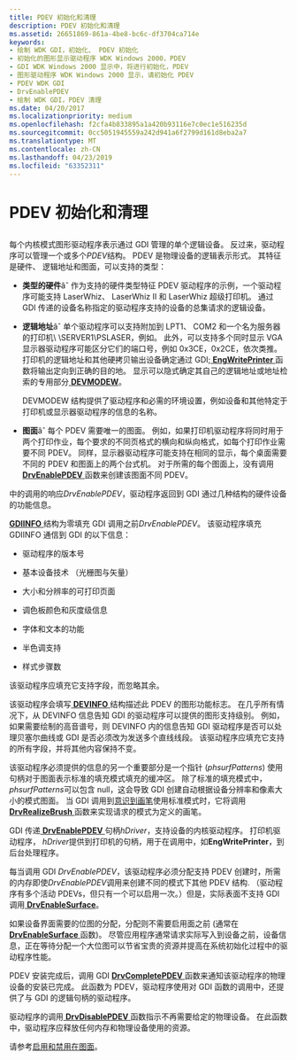```yaml
---
title: PDEV 初始化和清理
description: PDEV 初始化和清理
ms.assetid: 26651869-861a-4be8-bc6c-df3704ca714e
keywords:
- 绘制 WDK GDI，初始化、 PDEV 初始化
- 初始化的图形显示驱动程序 WDK Windows 2000，PDEV
- GDI WDK Windows 2000 显示中，将进行初始化，PDEV
- 图形驱动程序 WDK Windows 2000 显示，请初始化 PDEV
- PDEV WDK GDI
- DrvEnablePDEV
- 绘制 WDK GDI，PDEV 清理
ms.date: 04/20/2017
ms.localizationpriority: medium
ms.openlocfilehash: f2cfa4b833895a1a420b93116e7c0ec1e516235d
ms.sourcegitcommit: 0cc5051945559a242d941a6f2799d161d8eba2a7
ms.translationtype: MT
ms.contentlocale: zh-CN
ms.lasthandoff: 04/23/2019
ms.locfileid: "63352311"
---
```

# <a name="pdev-initialization-and-cleanup"></a>PDEV 初始化和清理


## <span id="ddk_pdev_initialization_and_cleanup_gg"></span><span id="DDK_PDEV_INITIALIZATION_AND_CLEANUP_GG"></span>


每个内核模式图形驱动程序表示通过 GDI 管理的单个逻辑设备。 反过来，驱动程序可以管理一个或多个*PDEV*结构。 PDEV 是物理设备的逻辑表示形式。 其特征是硬件、 逻辑地址和图面，可以支持的类型：

-   **类型的硬件**âˆ 作为支持的硬件类型特征 PDEV 驱动程序的示例，一个驱动程序可能支持 LaserWhiz、 LaserWhiz II 和 LaserWhiz 超级打印机。 通过 GDI 传递的设备名称指定的驱动程序支持的设备的总集请求的逻辑设备。

-   **逻辑地址**âˆ 单个驱动程序可以支持附加到 LPT1、 COM2 和一个名为服务器的打印机\\ \\SERVER1\\PSLASER，例如。 此外，可以支持多个同时显示 VGA 显示器驱动程序可能区分它们的端口号，例如 0x3CE，0x2CE，依次类推。 打印机的逻辑地址和其他硬拷贝输出设备确定通过 GDI;[ **EngWritePrinter** ](https://msdn.microsoft.com/library/windows/hardware/ff565467)函数将输出定向到正确的目的地。 显示可以隐式确定其自己的逻辑地址或地址检索的专用部分[ **DEVMODEW**](https://msdn.microsoft.com/library/windows/hardware/ff552837)。

    DEVMODEW 结构提供了驱动程序和必需的环境设置，例如设备和其他特定于打印机或显示器驱动程序的信息的名称。

-   **图面**âˆ 每个 PDEV 需要唯一的图面。 例如，如果打印机驱动程序将同时用于两个打印作业，每个要求的不同页格式的横向和纵向格式，如每个打印作业需要不同 PDEV。 同样，显示器驱动程序可能支持在相同的显示，每个桌面需要不同的 PDEV 和图面上的两个台式机。 对于所需的每个图面上，没有调用[ **DrvEnablePDEV** ](https://msdn.microsoft.com/library/windows/hardware/ff556211)函数来创建该图面不同 PDEV。

中的调用的响应*DrvEnablePDEV*，驱动程序返回到 GDI 通过几种结构的硬件设备的功能信息。

[ **GDIINFO** ](https://msdn.microsoft.com/library/windows/hardware/ff566484)结构为零填充 GDI 调用之前*DrvEnablePDEV*。 该驱动程序填充 GDIINFO 通信到 GDI 的以下信息：

-   驱动程序的版本号

-   基本设备技术 （光栅图与矢量）

-   大小和分辨率的可打印页面

-   调色板颜色和灰度级信息

-   字体和文本的功能

-   半色调支持

-   样式步骤数

该驱动程序应填充它支持字段，而忽略其余。

该驱动程序会填写[ **DEVINFO** ](https://msdn.microsoft.com/library/windows/hardware/ff552835)结构描述此 PDEV 的图形功能标志。 在几乎所有情况下，从 DEVINFO 信息告知 GDI 的驱动程序可以提供的图形支持级别。 例如，如果需要绘制的高音谱号，则 DEVINFO 内的信息告知 GDI 驱动程序是否可以处理贝塞尔曲线或 GDI 是否必须改为发送多个直线线段。 该驱动程序应填充它支持的所有字段，并将其他内容保持不变。

该驱动程序必须提供的信息的另一个重要部分是一个指针 (*phsurfPatterns*) 使用句柄对于图面表示标准的填充模式填充的缓冲区。 除了标准的填充模式中， *phsurfPatterns*可以包含 null，这会导致 GDI 创建自动根据设备分辨率和像素大小的模式图面。 当 GDI 调用到[意识到画笔](realizing-brushes.md)使用标准模式时，它将调用[ **DrvRealizeBrush** ](https://msdn.microsoft.com/library/windows/hardware/ff556273)函数来实现请求的模式为定义的画笔。

GDI 传递[ **DrvEnablePDEV** ](https://msdn.microsoft.com/library/windows/hardware/ff556211)句柄*hDriver*，支持设备的内核驱动程序。 打印机驱动程序， *hDriver*提供到打印机的句柄，用于在调用中，如**EngWritePrinter**，到后台处理程序。

每当调用 GDI *DrvEnablePDEV*，该驱动程序必须分配支持 PDEV 创建时，所需的内存即使*DrvEnablePDEV*调用来创建不同的模式下其他 PDEV 结构. （驱动程序有多个活动 PDEVs，但只有一个可以启用一次。）但是，实际表面不支持 GDI 调用[ **DrvEnableSurface**](https://msdn.microsoft.com/library/windows/hardware/ff556214)。

如果设备界面需要的位图的分配，分配则不需要启用面之前 (通常在[ **DrvEnableSurface** ](https://msdn.microsoft.com/library/windows/hardware/ff556214)函数)。 尽管应用程序通常请求实际写入到设备之前，设备信息，正在等待分配一个大位图可以节省宝贵的资源并提高在系统初始化过程中的驱动程序性能。

PDEV 安装完成后，调用 GDI [ **DrvCompletePDEV** ](https://msdn.microsoft.com/library/windows/hardware/ff556181)函数来通知该驱动程序的物理设备的安装已完成。 此函数为 PDEV，驱动程序使用对 GDI 函数的调用中，还提供了与 GDI 的逻辑句柄的驱动程序。

驱动程序的调用[ **DrvDisablePDEV** ](https://msdn.microsoft.com/library/windows/hardware/ff556198)函数指示不再需要给定的物理设备。 在此函数中，驱动程序应释放任何内存和物理设备使用的资源。

请参考[启用和禁用在图面](enabling-and-disabling-the-surface.md)。

 

 





